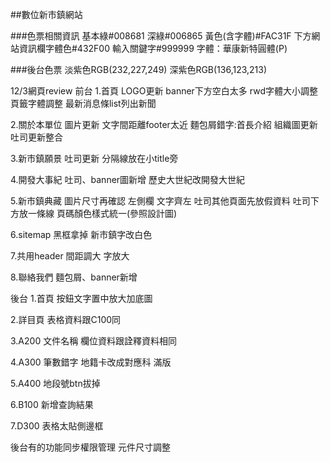 ##數位新市鎮網站

###色票相關資訊
基本綠#008681
深綠#006865
黃色(含字體)#FAC31F
下方網站資訊欄字體色#432F00
輸入關鍵字#999999
字體：華康新特圓體(P)

###後台色票
淡紫色RGB(232,227,249)
深紫色RGB(136,123,213)

12/3網頁review
前台
1.首頁
LOGO更新
banner下方空白太多
rwd字體大小調整
頁籤字體調整
最新消息條list列出新聞

2.關於本單位
圖片更新
文字間距離footer太近
麵包屑錯字:首長介紹
組織圖更新
吐司更新整合

3.新市鎮願景
吐司更新
分隔線放在小title旁

4.開發大事紀
吐司、banner圖新增
歷史大世紀改開發大世紀

5.新市鎮典藏
圖片尺寸再確認
左側欄 文字齊左
吐司其他頁面先放假資料
吐司下方放一條線
頁碼顏色樣式統一(參照設計圖)

6.sitemap
黑框拿掉
新市鎮字改白色

7.共用header
間距調大 
字放大

8.聯絡我們
麵包屑、banner新增

後台
1.首頁
按鈕文字置中放大加底圖

2.詳目頁
表格資料跟C100同

3.A200
文件名稱 欄位資料跟詮釋資料相同

4.A300
筆數錯字
地籍卡改成對應科
滿版

5.A400
地段號btn拔掉

6.B100
新增查詢結果

7.D300
表格太貼側邊框

後台有的功能同步權限管理
元件尺寸調整

